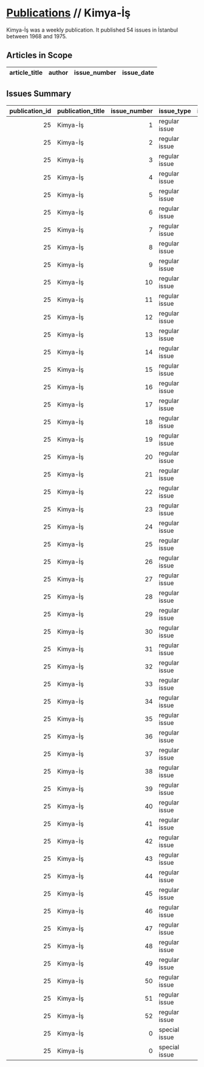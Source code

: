 # [Publications](firstlevel_publications.md) // Kimya-İş

Kimya-İş was a weekly publication. It published 54 issues in İstanbul between 1968 and 1975.

## Articles in Scope

| article_title   | author   | issue_number   | issue_date   |
|-----------------|----------|----------------|--------------|

## Issues Summary

|   publication_id | publication_title   |   issue_number | issue_type    |   issue_year | issue_month   |   issue_day |   printing_house_name |
|-----------------:|:--------------------|---------------:|:--------------|-------------:|:--------------|------------:|----------------------:|
|               25 | Kimya-İş            |              1 | regular issue |          nan | nan           |         nan |                   nan |
|               25 | Kimya-İş            |              2 | regular issue |          nan | nan           |         nan |                   nan |
|               25 | Kimya-İş            |              3 | regular issue |          nan | nan           |         nan |                   nan |
|               25 | Kimya-İş            |              4 | regular issue |          nan | nan           |         nan |                   nan |
|               25 | Kimya-İş            |              5 | regular issue |         1968 | 10            |          18 |                   nan |
|               25 | Kimya-İş            |              6 | regular issue |          nan | nan           |         nan |                   nan |
|               25 | Kimya-İş            |              7 | regular issue |          nan | nan           |         nan |                   nan |
|               25 | Kimya-İş            |              8 | regular issue |          nan | nan           |         nan |                   nan |
|               25 | Kimya-İş            |              9 | regular issue |          nan | nan           |         nan |                   nan |
|               25 | Kimya-İş            |             10 | regular issue |          nan | nan           |         nan |                   nan |
|               25 | Kimya-İş            |             11 | regular issue |          nan | nan           |         nan |                   nan |
|               25 | Kimya-İş            |             12 | regular issue |          nan | nan           |         nan |                   nan |
|               25 | Kimya-İş            |             13 | regular issue |          nan | nan           |         nan |                   nan |
|               25 | Kimya-İş            |             14 | regular issue |          nan | nan           |         nan |                   nan |
|               25 | Kimya-İş            |             15 | regular issue |          nan | nan           |         nan |                   nan |
|               25 | Kimya-İş            |             16 | regular issue |          nan | nan           |         nan |                   nan |
|               25 | Kimya-İş            |             17 | regular issue |         1971 | 12            |           6 |                   nan |
|               25 | Kimya-İş            |             18 | regular issue |         1972 | 1             |          17 |                   nan |
|               25 | Kimya-İş            |             19 | regular issue |         1972 | 6             |          17 |                   nan |
|               25 | Kimya-İş            |             20 | regular issue |         1972 | 7             |          15 |                   nan |
|               25 | Kimya-İş            |             21 | regular issue |         1972 | 8             |          17 |                   nan |
|               25 | Kimya-İş            |             22 | regular issue |         1972 | 9             |          23 |                   nan |
|               25 | Kimya-İş            |             23 | regular issue |         1972 | 11            |           4 |                   nan |
|               25 | Kimya-İş            |             24 | regular issue |         1972 | 12            |           5 |                   nan |
|               25 | Kimya-İş            |             25 | regular issue |         1973 | 1             |           9 |                   nan |
|               25 | Kimya-İş            |             26 | regular issue |         1973 | 2             |          20 |                   nan |
|               25 | Kimya-İş            |             27 | regular issue |         1973 | 4             |          20 |                   nan |
|               25 | Kimya-İş            |             28 | regular issue |         1973 | 5             |          17 |                   nan |
|               25 | Kimya-İş            |             29 | regular issue |         1973 | 6             |          20 |                   nan |
|               25 | Kimya-İş            |             30 | regular issue |         1973 | 7             |          31 |                   nan |
|               25 | Kimya-İş            |             31 | regular issue |         1973 | 9             |          10 |                   nan |
|               25 | Kimya-İş            |             32 | regular issue |         1973 | 10            |          10 |                   nan |
|               25 | Kimya-İş            |             33 | regular issue |         1973 | 10            |          10 |                   nan |
|               25 | Kimya-İş            |             34 | regular issue |         1973 | 11            |          12 |                   nan |
|               25 | Kimya-İş            |             35 | regular issue |         1973 | 12            |           5 |                   nan |
|               25 | Kimya-İş            |             36 | regular issue |         1974 | 1             |          15 |                   nan |
|               25 | Kimya-İş            |             37 | regular issue |         1974 | 2             |          15 |                   nan |
|               25 | Kimya-İş            |             38 | regular issue |         1974 | 3             |          15 |                   nan |
|               25 | Kimya-İş            |             39 | regular issue |         1974 | 4             |          15 |                   nan |
|               25 | Kimya-İş            |             40 | regular issue |         1974 | 5             |          15 |                   nan |
|               25 | Kimya-İş            |             41 | regular issue |         1974 | 6             |         nan |                   nan |
|               25 | Kimya-İş            |             42 | regular issue |         1974 | 7             |         nan |                   nan |
|               25 | Kimya-İş            |             43 | regular issue |         1974 | 8             |         nan |                   nan |
|               25 | Kimya-İş            |             44 | regular issue |         1974 | 9             |         nan |                   nan |
|               25 | Kimya-İş            |             45 | regular issue |         1974 | 10            |         nan |                   nan |
|               25 | Kimya-İş            |             46 | regular issue |         1974 | 11            |         nan |                   nan |
|               25 | Kimya-İş            |             47 | regular issue |         1974 | 12            |         nan |                   nan |
|               25 | Kimya-İş            |             48 | regular issue |         1975 | 1             |         nan |                   nan |
|               25 | Kimya-İş            |             49 | regular issue |         1975 | 2             |         nan |                   nan |
|               25 | Kimya-İş            |             50 | regular issue |         1975 | 3-4           |         nan |                   nan |
|               25 | Kimya-İş            |             51 | regular issue |         1975 | 5             |         nan |                   nan |
|               25 | Kimya-İş            |             52 | regular issue |         1975 | 6             |         nan |                   nan |
|               25 | Kimya-İş            |              0 | special issue |         1975 | nan           |         nan |                   nan |
|               25 | Kimya-İş            |              0 | special issue |         1975 | 6             |         nan |                   nan |